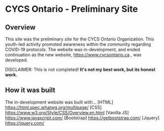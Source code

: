 # CYCS Ontario - Preliminary Site

## Overview
This site was the preliminary site for the CYCS Ontario Organization. This youth-led activity promoted awareness within the community regarding COVID-19 protocols. The website was in-development, and ended continuation as the new website, https://www.cycsontario.ca , was developed.

DISCLAIMER: This is not completed! **It's not my best work, but its honest work.**

## How it was built
The in-development website was built with...
[HTML] https://html.spec.whatwg.org/multipage/
[CSS] https://www.w3.org/Style/CSS/Overview.en.html
[Vanilla JS] https://www.javascript.com/
[Bootstrap] https://getbootstrap.com/
[Jquery] https://jquery.com/
